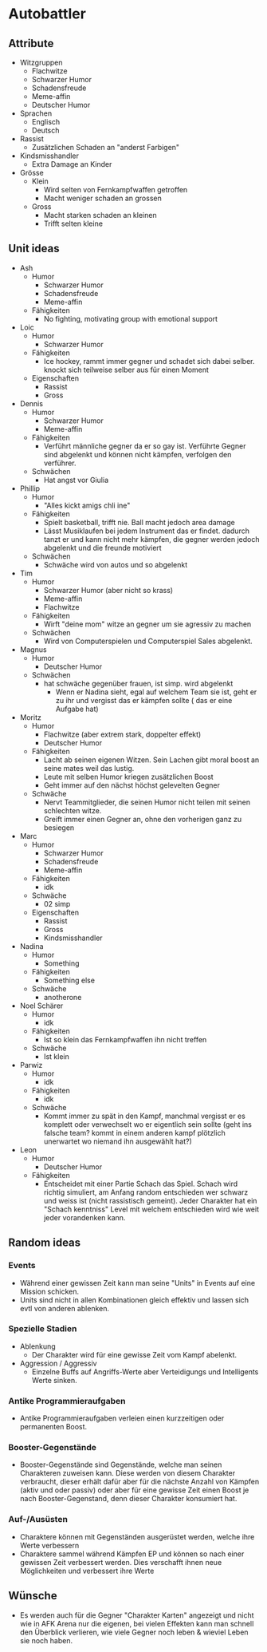 # Autobattler

## Attribute

- Witzgruppen
    <!--tolle webseite: https://www.watson.ch/spass/lifestyle/991759181-diese-9-humor-typen-lachen-ab-jedem-sch-->
    - Flachwitze
    - Schwarzer Humor
    - Schadensfreude
    - Meme-affin
    - Deutscher Humor
- Sprachen
    - Englisch
    - Deutsch
- Rassist
    - Zusätzlichen Schaden an "anderst Farbigen"
- Kindsmisshandler
    - Extra Damage an Kinder
- Grösse
    - Klein
        - Wird selten von Fernkampfwaffen getroffen
        - Macht weniger schaden an grossen
    - Gross
        - Macht starken schaden an kleinen
        - Trifft selten kleine

## Unit ideas

- Ash
    - Humor
        - Schwarzer Humor
        - Schadensfreude
        - Meme-affin
    - Fähigkeiten
        - No fighting, motivating group with emotional support
- Loic
    - Humor
        - Schwarzer Humor
    - Fähigkeiten
        - Ice hockey, rammt immer gegner und schadet sich dabei selber. knockt sich teilweise selber aus für einen
          Moment
    - Eigenschaften
        - Rassist
        - Gross
- Dennis
    - Humor
        - Schwarzer Humor
        - Meme-affin
    - Fähigkeiten
        - Verführt männliche gegner da er so gay ist. Verführte Gegner sind abgelenkt und können nicht kämpfen,
          verfolgen den verführer.
    - Schwächen
        - Hat angst vor Giulia
- Phillip
    - Humor
        - "Alles kickt amigs chli ine"
    - Fähigkeiten
        - Spielt basketball, trifft nie. Ball macht jedoch area damage
        - Lässt Musiklaufen bei jedem Instrument das er findet. dadurch tanzt er und kann nicht mehr kämpfen, die gegner
          werden jedoch abgelenkt und die freunde motiviert
    - Schwächen
        - Schwäche wird von autos und so abgelenkt
- Tim
    - Humor
        - Schwarzer Humor (aber nicht so krass)
        - Meme-affin
        - Flachwitze
    - Fähigkeiten
        - Wirft "deine mom" witze an gegner um sie agressiv zu machen
    - Schwächen
        - Wird von Computerspielen und Computerspiel Sales abgelenkt.
- Magnus
    - Humor
        - Deutscher Humor
    - Schwächen
        - hat schwäche gegenüber frauen, ist simp. wird abgelenkt
            - Wenn er Nadina sieht, egal auf welchem Team sie ist, geht er zu ihr und vergisst das er kämpfen sollte (
              das er eine Aufgabe hat)
- Moritz
    - Humor
        - Flachwitze (aber extrem stark, doppelter effekt)
        - Deutscher Humor
    - Fähigkeiten
        - Lacht ab seinen eigenen Witzen. Sein Lachen gibt moral boost an seine mates weil das lustig.
        - Leute mit selben Humor kriegen zusätzlichen Boost
        - Geht immer auf den nächst höchst gelevelten Gegner
    - Schwäche
        - Nervt Teammitglieder, die seinen Humor nicht teilen mit seinen schlechten witze.
        - Greift immer einen Gegner an, ohne den vorherigen ganz zu besiegen
- Marc
    - Humor
        - Schwarzer Humor
        - Schadensfreude
        - Meme-affin
    - Fähigkeiten
        - idk
    - Schwäche
        - 02 simp
    - Eigenschaften
        - Rassist
        - Gross
        - Kindsmisshandler
- Nadina
    - Humor
        - Something
    - Fähigkeiten
        - Something else
    - Schwäche
        - anotherone
- Noel Schärer
    - Humor
        - idk
    - Fähigkeiten
        - Ist so klein das Fernkampfwaffen ihn nicht treffen
    - Schwäche
        - Ist klein
- Parwiz
    - Humor
        - idk
    - Fähigkeiten
        - idk
    - Schwäche
        - Kommt immer zu spät in den Kampf, manchmal vergisst er es komplett oder verwechselt wo er eigentlich sein
          sollte (geht ins falsche team? kommt in einem anderen kampf plötzlich unerwartet wo niemand ihn ausgewählt
          hat?)
- Leon
    - Humor
        - Deutscher Humor
    - Fähigkeiten
        - Entscheidet mit einer Partie Schach das Spiel. Schach wird richtig simuliert, am Anfang random entschieden wer
          schwarz und weiss ist (nicht rassistisch gemeint). Jeder Charakter hat ein "Schach kenntniss" Level mit
          welchem entschieden wird wie weit jeder vorandenken kann.

## Random ideas

### Events

- Während einer gewissen Zeit kann man seine "Units" in Events auf eine Mission schicken.
- Units sind nicht in allen Kombinationen gleich effektiv und lassen sich evtl von anderen ablenken.

### Spezielle Stadien

- Ablenkung
    - Der Charakter wird für eine gewisse Zeit vom Kampf abelenkt.
- Aggression / Aggressiv
    - Einzelne Buffs auf Angriffs-Werte aber Verteidigungs und Intelligents Werte sinken.

### Antike Programmieraufgaben

- Antike Programmieraufgaben verleien einen kurzzeitigen oder permanenten Boost.

### Booster-Gegenstände

- Booster-Gegenstände sind Gegenstände, welche man seinen Charakteren zuweisen kann. Diese werden von diesem Charakter
  verbraucht, dieser erhält dafür aber für die nächste Anzahl von Kämpfen (aktiv und oder passiv) oder aber für eine
  gewisse Zeit einen Boost je nach Booster-Gegenstand, denn dieser Charakter konsumiert hat.

### Auf-/Ausüsten

- Charaktere können mit Gegenständen ausgerüstet werden, welche ihre Werte verbessern
- Charaktere sammel während Kämpfen EP und können so nach einer gewissen Zeit verbessert werden. Dies verschafft ihnen
  neue Möglichkeiten und verbessert ihre Werte

## Wünsche

- Es werden auch für die Gegner "Charakter Karten" angezeigt und nicht wie in AFK Arena nur die eigenen, bei vielen
  Effekten kann man schnell den Überblick verlieren, wie viele Gegner noch leben & wieviel Leben sie noch haben.
